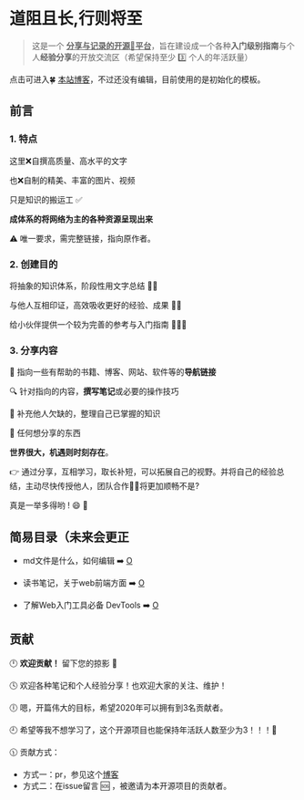 # 道阻且长,行则将至

> 这是一个 **<u>分享与记录的开源:underage:平台</u>**，旨在建设成一个各种**入门级别指南**与个人**经验分享**的开放交流区（希望保持至少 :three: 个人的年活跃量）

点击可进入:four_leaf_clover: [本站博客](https://zyy0831.github.io/longRoad.github.io/)，不过还没有编辑，目前使用的是初始化的模板。

## 前言

### 1. 特点

这里:x:自撰高质量、高水平的文字

也:x:自制的精美、丰富的图片、视频

只是知识的搬运工 :white_check_mark: 

**成体系的将网络为主的各种资源呈现出来**

:warning: 唯一要求，需完整链接，指向原作者。

### 2. 创建目的

将抽象的知识体系，阶段性用文字总结  :bowing_woman: 

与他人互相印证，高效吸收更好的经验、成果 :family_man_boy: 

给小伙伴提供一个较为完善的参考与入门指南 :family_man_man_boy: 


### 3. 分享内容

:link: 指向一些有帮助的书籍、博客、网站、软件等的**导航链接**

:mag: 针对指向的内容，**撰写笔记**或必要的操作技巧

:hammer: 补充他人欠缺的，整理自己已掌握的知识

:gift_heart: 任何想分享的东西

**世界很大，机遇则时刻存在**。

:point_right: 通过分享，互相学习，取长补短，可以拓展自己的视野。并将自己的经验总结，主动尽快传授他人，团队合作:dancing_men:将更加顺畅不是?

真是一举多得哟 ! :smile: :100:

## 简易目录（未来会更正

- md文件是什么，如何编辑 :arrow_right: [O](入门指南/md文件是什么.md)

- 读书笔记，关于web前端方面 :arrow_right: [O](读书笔记/Web前端/导航.md)

- 了解Web入门工具必备 DevTools :arrow_right:  [O](推荐工具/DevTools.md) 

## 贡献
:clock12: **欢迎贡献！** 留下您的掠影 :paw_prints:

:clock4: 欢迎各种笔记和个人经验分享！也欢迎大家的关注、维护！

:clock6: 嗯，开篇伟大的目标，希望2020年可以拥有到3名贡献者。

:clock9: 希望等我不想学习了，这个开源项目也能保持年活跃人数至少为3！！！:star_struck:

:clock1130: 贡献方式：

- 方式一：pr，参见这个[博客](https://blog.csdn.net/weixin_44005915/article/details/89049768) 
- 方式二：在issue留言 :sos: ，被邀请为本开源项目的贡献者。





